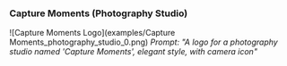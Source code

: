 ### Capture Moments (Photography Studio)
![Capture Moments Logo](examples/Capture Moments_photography_studio_0.png)
*Prompt: "A logo for a photography studio named 'Capture Moments', elegant style, with camera icon"*

